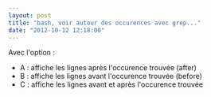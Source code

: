 ```yaml
---
layout: post
title: "bash, voir autour des occurences avec grep..."
date: "2012-10-12 12:18:00"
---
```

<script src="https://pastebin.com/embed_js/H0994gpt"></script>

Avec l'option :


- A : affiche les lignes après l'occurence trouvée (after)
- B : affiche les lignes avant l'occurence trouvée (before)
- C : affiche les lignes avant et après l'occurence trouvée


<div style="height: 0; overflow: hidden;">grep</div>
